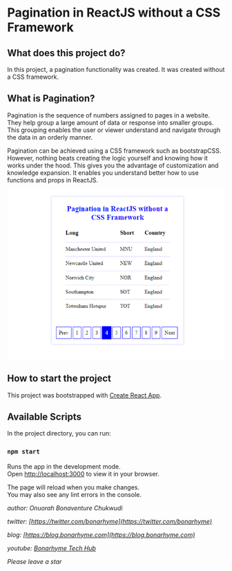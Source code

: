 # Pagination in ReactJS without a CSS Framework

## What does this project do?

In this project, a pagination functionality was created. It was created without a CSS framework.

## What is Pagination?

Pagination is the sequence of numbers assigned to pages in a website. They help group a large amount of data or response into smaller groups. This grouping enables the user or viewer understand and navigate through the data in an orderly manner.

Pagination can be achieved using a CSS framework such as bootstrapCSS. However, nothing beats creating the logic yourself and knowing how it works under the hood. This gives you the advantage of customization and knowledge expansion. It enables you understand better how to use functions and props in ReactJS.

![Pagination in ReactJS without a CSS Framework](cover.PNG "Pagination in ReactJS without a CSS Framework")

## How to start the project

This project was bootstrapped with [Create React App](https://github.com/facebook/create-react-app).

## Available Scripts

In the project directory, you can run:

### `npm start`

Runs the app in the development mode.\
Open [http://localhost:3000](http://localhost:3000) to view it in your browser.

The page will reload when you make changes.\
You may also see any lint errors in the console.

_author: Onuorah Bonaventure Chukwudi_

_twitter: [https://twitter.com/bonarhyme](https://twitter.com/bonarhyme)_

_blog: [https://blog.bonarhyme.com](https://blog.bonarhyme.com)_

_youtube: [Bonarhyme Tech Hub](https://www.youtube.com/channel/UCPT421nhI8h1nJ5vIIZ7M9A)_

_Please leave a star_
